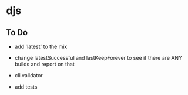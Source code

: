 # djs

To Do
----
* add 'latest' to the mix
* change latestSuccessful and lastKeepForever to see if there are ANY builds and report on that

* cli validator

* add tests

